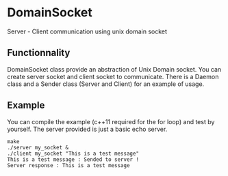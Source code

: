 # DomainSocket
Server - Client communication using unix domain socket

Functionnality
--------------
DomainSocket class provide an abstraction of Unix Domain socket.
You can create server socket and client socket to communicate.
There is a Daemon class and a Sender class (Server and Client) for an example of usage.

Example
-------
You can compile the example (c++11 required for the for loop) and test by yourself.
The server provided is just a basic echo server.

```
make
./server my_socket &
./client my_socket "This is a test message"
This is a test message : Sended to server !
Server response : This is a test message
```

